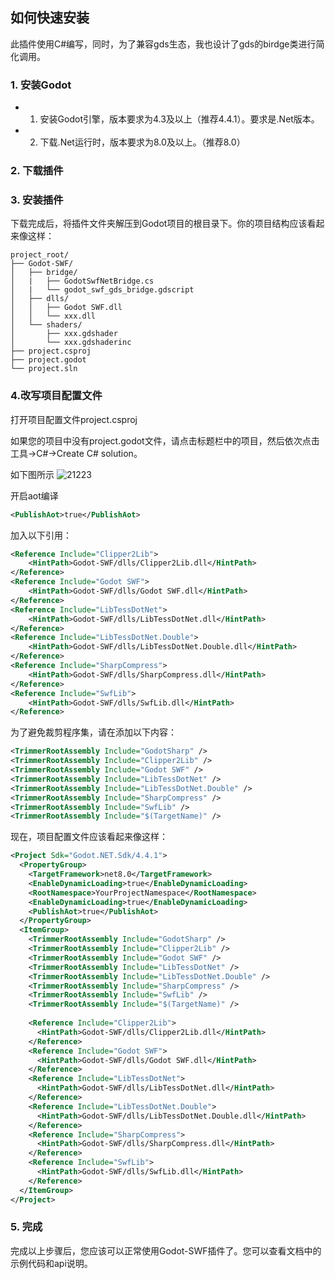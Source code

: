 ## 如何快速安装
此插件使用C#编写，同时，为了兼容gds生态，我也设计了gds的birdge类进行简化调用。

### 1. 安装Godot

- 1. 安装Godot引擎，版本要求为4.3及以上（推荐4.4.1）。要求是.Net版本。
- 2. 下载.Net运行时，版本要求为8.0及以上。（推荐8.0）



### 2. 下载插件


### 3. 安装插件

下载完成后，将插件文件夹解压到Godot项目的根目录下。你的项目结构应该看起来像这样：

```
project_root/
├── Godot-SWF/
│   ├── bridge/
│   |   ├── GodotSwfNetBridge.cs
│   |   └── godot_swf_gds_bridge.gdscript
│   ├── dlls/
│   │   ├── Godot SWF.dll
│   │   └── xxx.dll
│   └── shaders/
│       ├── xxx.gdshader
│       └── xxx.gdshaderinc
├── project.csproj
├── project.godot
└── project.sln
```

### 4.改写项目配置文件

打开项目配置文件project.csproj

如果您的项目中没有project.godot文件，请点击标题栏中的项目，然后依次点击工具->C#->Create C# solution。

如下图所示
![21223](https://www.freeimg.cn/uploads/486/68f79aa765339.png)

开启aot编译
```xml
<PublishAot>true</PublishAot>
```

加入以下引用：

```xml
<Reference Include="Clipper2Lib">
    <HintPath>Godot-SWF/dlls/Clipper2Lib.dll</HintPath>
</Reference>
<Reference Include="Godot SWF">
    <HintPath>Godot-SWF/dlls/Godot SWF.dll</HintPath>
</Reference>
<Reference Include="LibTessDotNet">
    <HintPath>Godot-SWF/dlls/LibTessDotNet.dll</HintPath>
</Reference>
<Reference Include="LibTessDotNet.Double">
    <HintPath>Godot-SWF/dlls/LibTessDotNet.Double.dll</HintPath>
</Reference>
<Reference Include="SharpCompress">
    <HintPath>Godot-SWF/dlls/SharpCompress.dll</HintPath>
</Reference>
<Reference Include="SwfLib">
    <HintPath>Godot-SWF/dlls/SwfLib.dll</HintPath>
</Reference>
```

为了避免裁剪程序集，请在添加以下内容：

```xml
<TrimmerRootAssembly Include="GodotSharp" />
<TrimmerRootAssembly Include="Clipper2Lib" />
<TrimmerRootAssembly Include="Godot SWF" />
<TrimmerRootAssembly Include="LibTessDotNet" />
<TrimmerRootAssembly Include="LibTessDotNet.Double" />
<TrimmerRootAssembly Include="SharpCompress" />
<TrimmerRootAssembly Include="SwfLib" />
<TrimmerRootAssembly Include="$(TargetName)" />
```

现在，项目配置文件应该看起来像这样：

```xml
<Project Sdk="Godot.NET.Sdk/4.4.1">
  <PropertyGroup>
    <TargetFramework>net8.0</TargetFramework>
    <EnableDynamicLoading>true</EnableDynamicLoading>
    <RootNamespace>YourProjectNamespace</RootNamespace>
	<EnableDynamicLoading>true</EnableDynamicLoading>
	<PublishAot>true</PublishAot>
  </PropertyGroup>
  <ItemGroup>
    <TrimmerRootAssembly Include="GodotSharp" />
    <TrimmerRootAssembly Include="Clipper2Lib" />
    <TrimmerRootAssembly Include="Godot SWF" />
    <TrimmerRootAssembly Include="LibTessDotNet" />
    <TrimmerRootAssembly Include="LibTessDotNet.Double" />
    <TrimmerRootAssembly Include="SharpCompress" />
    <TrimmerRootAssembly Include="SwfLib" />
    <TrimmerRootAssembly Include="$(TargetName)" />
	
    <Reference Include="Clipper2Lib">
      <HintPath>Godot-SWF/dlls/Clipper2Lib.dll</HintPath>
    </Reference>
    <Reference Include="Godot SWF">
      <HintPath>Godot-SWF/dlls/Godot SWF.dll</HintPath>
    </Reference>
    <Reference Include="LibTessDotNet">
      <HintPath>Godot-SWF/dlls/LibTessDotNet.dll</HintPath>
    </Reference>
    <Reference Include="LibTessDotNet.Double">
      <HintPath>Godot-SWF/dlls/LibTessDotNet.Double.dll</HintPath>
    </Reference>
    <Reference Include="SharpCompress">
      <HintPath>Godot-SWF/dlls/SharpCompress.dll</HintPath>
    </Reference>
    <Reference Include="SwfLib">
      <HintPath>Godot-SWF/dlls/SwfLib.dll</HintPath>
    </Reference>
  </ItemGroup>
</Project>
```

### 5. 完成

完成以上步骤后，您应该可以正常使用Godot-SWF插件了。您可以查看文档中的示例代码和api说明。


